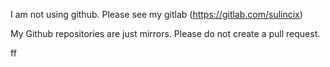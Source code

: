 I am not using github. Please see my gitlab (https://gitlab.com/sulincix)

My Github repositories are just mirrors. Please do not create a pull request.

ff
